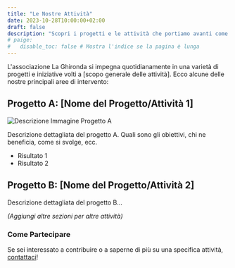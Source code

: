 ```yaml
---
title: "Le Nostre Attività"
date: 2023-10-28T10:00:00+02:00
draft: false
description: "Scopri i progetti e le attività che portiamo avanti come Associazione La Ghironda."
# paige:
#   disable_toc: false # Mostra l'indice se la pagina è lunga
---
```


L'associazione La Ghironda si impegna quotidianamente in una varietà di progetti e iniziative volti a [scopo generale delle attività]. Ecco alcune delle nostre principali aree di intervento:

## Progetto A: [Nome del Progetto/Attività 1]

![Descrizione Immagine Progetto A](/images/progetto_a.jpg) <!-- Assicurati che l'immagine sia in static/images/ -->

Descrizione dettagliata del progetto A. Quali sono gli obiettivi, chi ne beneficia, come si svolge, ecc.
* Risultato 1
* Risultato 2

## Progetto B: [Nome del Progetto/Attività 2]

Descrizione dettagliata del progetto B...

*(Aggiungi altre sezioni per altre attività)*

### Come Partecipare
Se sei interessato a contribuire o a saperne di più su una specifica attività, [contattaci](/contatti/)!